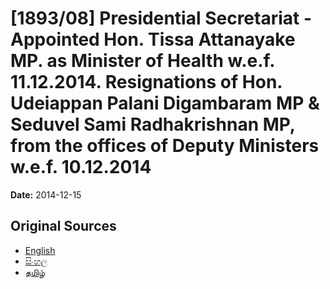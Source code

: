 # [1893/08] Presidential Secretariat - Appointed Hon. Tissa Attanayake MP. as Minister of Health w.e.f. 11.12.2014. Resignations of Hon. Udeiappan Palani Digambaram MP & Seduvel Sami Radhakrishnan MP, from the offices of Deputy Ministers w.e.f. 10.12.2014

**Date:** 2014-12-15

## Original Sources

- [English](https://documents.gov.lk/view/extra-gazettes/2014/12/1893-08_E.pdf)
- [සිංහල](https://documents.gov.lk/view/extra-gazettes/2014/12/1893-08_S.pdf)
- [தமிழ்](https://documents.gov.lk/view/extra-gazettes/2014/12/1893-08_T.pdf)
